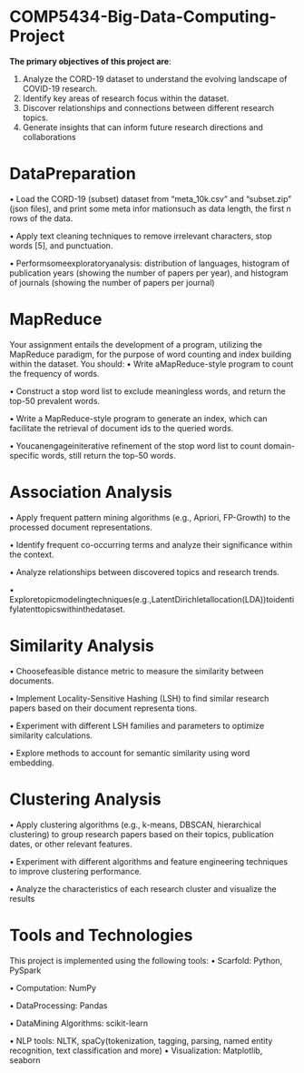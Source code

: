 # COMP5434-Big-Data-Computing-Project
**The primary objectives of this project are**:
 1. Analyze the CORD-19 dataset to understand the evolving landscape of COVID-19 research.
 2. Identify key areas of research focus within the dataset.
 3. Discover relationships and connections between different research topics.
 4. Generate insights that can inform future research directions and collaborations
# DataPreparation
 • Load the CORD-19 (subset) dataset from “meta_10k.csv” and “subset.zip” (json files), and print some meta infor
mationsuch as data length, the first n rows of the data.

 • Apply text cleaning techniques to remove irrelevant characters, stop words [5], and punctuation.
 
 • Performsomeexploratoryanalysis: distribution of languages, histogram of publication years (showing the number
 of papers per year), and histogram of journals (showing the number of papers per journal)


# MapReduce
 Your assignment entails the development of a program, utilizing the MapReduce paradigm, for the purpose of word
 counting and index building within the dataset. You should:
 • Write aMapReduce-style program to count the frequency of words.
 
 • Construct a stop word list to exclude meaningless words, and return the top-50 prevalent words.
 
 • Write a MapReduce-style program to generate an index, which can facilitate the retrieval of document ids to the
 queried words.
 
 • Youcanengageiniterative refinement of the stop word list to count domain-specific words, still return the top-50
 words.


# Association Analysis
 • Apply frequent pattern mining algorithms (e.g., Apriori, FP-Growth) to the processed document representations.
 
 • Identify frequent co-occurring terms and analyze their significance within the context.
 
 • Analyze relationships between discovered topics and research trends.
 
 • Exploretopicmodelingtechniques(e.g.,LatentDirichletallocation(LDA))toidentifylatenttopicswithinthedataset.


# Similarity Analysis
 • Choosefeasible distance metric to measure the similarity between documents.
 
 • Implement Locality-Sensitive Hashing (LSH) to find similar research papers based on their document representa
tions.

 • Experiment with different LSH families and parameters to optimize similarity calculations.
 
 • Explore methods to account for semantic similarity using word embedding.


# Clustering Analysis
 • Apply clustering algorithms (e.g., k-means, DBSCAN, hierarchical clustering) to group research papers based on
 their topics, publication dates, or other relevant features.
 
 • Experiment with different algorithms and feature engineering techniques to improve clustering performance.
 
 • Analyze the characteristics of each research cluster and visualize the results


# Tools and Technologies
 This project is implemented using the following tools:
 • Scarfold: Python, PySpark
 
 • Computation: NumPy
 
 • DataProcessing: Pandas
 
 • DataMining Algorithms: scikit-learn
 
 • NLP tools: NLTK, spaCy(tokenization, tagging, parsing, named entity recognition, text classification and
 more)
 • Visualization: Matplotlib, seaborn


